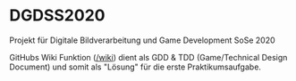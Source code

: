 # DGDSS2020
Projekt für Digitale Bildverarbeitung und Game Development SoSe 2020

GitHubs Wiki Funktion ([/wiki](https://github.com/FabianLars/DGDSS2020/wiki)) dient als GDD & TDD (Game/Technical Design Document) und somit als "Lösung" für die erste Praktikumsaufgabe.
